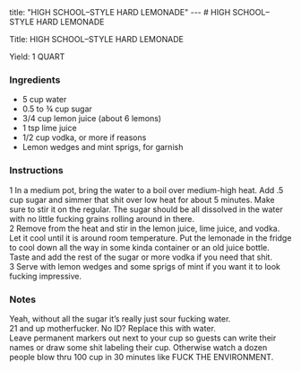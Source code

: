 <!DOCTYPE HTML PUBLIC "-//W3C//DTD HTML 4.0 Transitional//EN">
<html>
  <head>
  title: "HIGH SCHOOL–STYLE HARD LEMONADE"
---
# HIGH SCHOOL–STYLE HARD LEMONADE<link rel='stylesheet' href='style.css' type='text/css'><meta http-equiv="Content-Style-Stype" content="text/css">
     <meta http-equiv="Content-Type" content="text/html;charset=utf-8">
     </head><body><div class="recipe" itemscope itemtype="http://schema.org/Recipe"><div class='header'><p class="title"><span class="label">Title:</span> <span itemprop="name">HIGH SCHOOL–STYLE HARD LEMONADE</span></p>
<p class="yields"><span class="label">Yield:</span> <span itemprop="recipeYield">1 QUART</span></p>
</div><div class="ing"><h3>Ingredients</h3><ul class="ing"><li class="ing" itemprop="ingredients">5 cup water </li>
<li class="ing" itemprop="ingredients">0.5 to ¾ cup sugar </li>
<li class="ing" itemprop="ingredients">3/4 cup lemon juice (about 6 lemons) </li>
<li class="ing" itemprop="ingredients">1 tsp lime juice </li>
<li class="ing" itemprop="ingredients">1/2 cup vodka, or more if reasons </li>
<li class="ing" itemprop="ingredients">Lemon wedges and mint sprigs, for garnish </li>
</ul>
</div>
<div class="instructions"><h3 class="Instructions">Instructions</h3><div itemprop="recipeInstructions"><p>1 In a medium pot, bring the water to a boil over medium-high heat. Add .5 cup sugar and simmer that shit over low heat for about 5 minutes. Make sure to stir it on the regular. The sugar should be all dissolved in the water with no little fucking grains rolling around in there.<br>2 Remove from the heat and stir in the lemon juice, lime juice, and vodka. Let it cool until it is around room temperature. Put the lemonade in the fridge to cool down all the way in some kinda container or an old juice bottle. Taste and add the rest of the sugar or more vodka if you need that shit.<br>3 Serve with lemon wedges and some sprigs of mint if you want it to look fucking impressive.</p></div></div><div class="modifications"><h3 class="Notes">Notes</h3><p>Yeah, without all the sugar it’s really just sour fucking water.<br> 21 and up motherfucker. No ID? Replace this with water.<br>Leave permanent markers out next to your cup so guests can write their names or draw some shit labeling their cup. Otherwise watch a dozen people blow thru 100 cup in 30 minutes like FUCK THE ENVIRONMENT.</p></div></div>

</body>
</html>